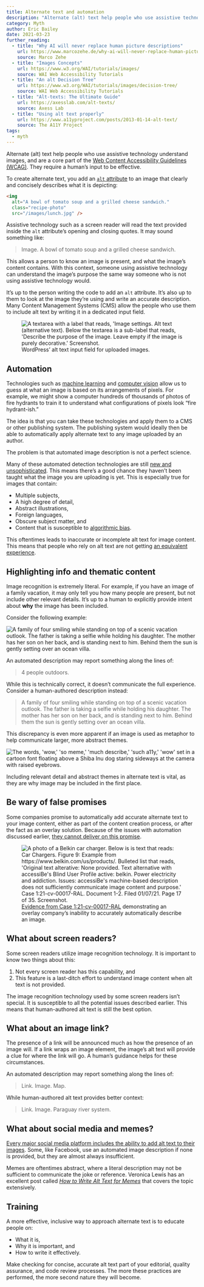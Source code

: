 ```yaml
---
title: Alternate text and automation
description: "Alternate (alt) text help people who use assistive technology understand images, and are a core part of the Web Content Accessibility Guidelines (WCAG). They require a human’s input to be effective."
category: Myth
author: Eric Bailey
date: 2021-03-23
further_reading:
  - title: "Why AI will never replace human picture descriptions"
    url: https://www.marcozehe.de/why-ai-will-never-replace-human-picture-descriptions/
    source: Marco Zehe
  - title: "Images Concepts"
    url: https://www.w3.org/WAI/tutorials/images/
    source: WAI Web Accessibility Tutorials
  - title: "An alt Decision Tree"
    url: https://www.w3.org/WAI/tutorials/images/decision-tree/
    source: WAI Web Accessibility Tutorials
  - title: "Alt-texts: The Ultimate Guide"
    url: https://axesslab.com/alt-texts/
    source: Axess Lab
  - title: "Using alt text properly"
    url: https://www.a11yproject.com/posts/2013-01-14-alt-text/
    source: The A11Y Project
tags:
  - myth
---
```


Alternate (<abbr>alt</abbr>) text help people who use assistive technology understand images, and are a core part of the [Web Content Accessibility Guidelines (WCAG)](https://www.w3.org/WAI/WCAG21/Understanding/non-text-content.html). They require a human’s input to be effective.

To create alternate text, you add an [`alt` attribute](https://developer.mozilla.org/en-US/docs/Web/HTML/Element/img#attr-alt) to an image that clearly and concisely describes what it is depicting:

```html
<img
  alt="A bowl of tomato soup and a grilled cheese sandwich."
  class="recipe-photo"
  src="/images/lunch.jpg" />
```

Assistive technology such as a screen reader will read the text provided inside the `alt` attribute’s opening and closing quotes. It may sound something like:

> Image. A bowl of tomato soup and a grilled cheese sandwich.

This allows a person to know an image is present, and what the image’s content contains. With this context, someone using assistive technology can understand the image’s purpose the same way someone who is not using assistive technology would.

It’s up to the person writing the code to add an `alt` attribute. It’s also up to them to look at the image they’re using and write an accurate description. Many Content Management Systems (CMS) allow the people who use them to include alt text by writing it in a dedicated input field.

<figure role="figure" aria-label="WordPress’ alt text input field for uploaded images.">
	<img alt="A textarea with a label that reads, 'Image settings. Alt text (alternative text). Below the textarea is a sub-label that reads, 'Describe the purpose of the image. Leave empty if the image is purely decorative.' Screenshot." src="/img/posts/2021-03-23-myth-alternate-text-can-be-automated/wordpress-alt-field.png" />
	<figcaption>WordPress’ alt text input field for uploaded images.</figcaption>
</figure>

## Automation

Technologies such as [machine learning](https://en.m.wikipedia.org/wiki/Machine_learning) and [computer vision](https://en.m.wikipedia.org/wiki/Computer_vision) allow us to guess at what an image is based on its arrangements of pixels. For example, we might show a computer hundreds of thousands of photos of fire hydrants to train it to understand what configurations of pixels look “fire hydrant-ish.”

The idea is that you can take these technologies and apply them to a CMS or other publishing system. The publishing system would ideally then be able to automatically apply alternate text to any image uploaded by an author.

The problem is that automated image description is not a perfect science.

Many of these automated detection technologies are still [new and unsophisticated](https://www.theregister.com/2021/03/05/openai_writing_attack/). This means there’s a good chance they haven’t been taught what the image you are uploading is yet. This is especially true for images that contain:

- Multiple subjects,
- A high degree of detail,
- Abstract illustrations,
- Foreign languages,
- Obscure subject matter, and
- Content that is susceptible to [algorithmic bias](https://www.theverge.com/2019/12/20/21031255/facial-recognition-algorithm-bias-gender-race-age-federal-nest-investigation-analysis-amazon).

This oftentimes leads to inaccurate or incomplete alt text for image content. This means that people who rely on alt text are not getting [an equivalent experience](https://www.smashingmagazine.com/2020/05/equivalent-experiences-part1/).


## Highlighting info and thematic content

Image recognition is extremely literal. For example, if you have an image of a family vacation, it may only tell you how many people are present, but not include other relevant details. It’s up to a human to explicitly provide intent about **why** the image has been included.

Consider the following example:

<img alt="A family of four smiling while standing on top of a scenic vacation outlook. The father is taking a selfie while holding his daughter. The mother has her son on her back, and is standing next to him. Behind them the sun is gently setting over an ocean villa." src="/img/posts/2021-03-23-myth-alternate-text-can-be-automated/vacation-photo.jpg" />

An automated description may report something along the lines of:

> 4 people outdoors.

While this is technically correct, it doesn’t communicate the full experience. Consider a human-authored description instead:

> A family of four smiling while standing on top of a scenic vacation outlook. The father is taking a selfie while holding his daughter. The mother has her son on her back, and is standing next to him. Behind them the sun is gently setting over an ocean villa.

This discrepancy is even more apparent if an image is used as metaphor to help communicate larger, more abstract themes.

<img alt="The words, 'wow,' 'so meme,' 'much describe,' 'such a11y,' 'wow' set in a cartoon font floating above a Shiba Inu dog staring sideways at the camera with raised eyebrows." src="/img/posts/2021-03-23-myth-alternate-text-can-be-automated/doge.png" />

Including relevant detail and abstract themes in alternate text is vital, as they are why image may be included in the first place.


## Be wary of false promises

Some companies promise to automatically add accurate alternate text to your image content, either as part of the content creation process, or after the fact as an overlay solution. Because of the issues with automation discussed earlier, [they cannot deliver on this promise](https://www.a11yproject.com/posts/2021-03-08-should-i-use-an-accessibility-overlay/).

<figure role="figure" aria-label="Evidence from case Case 1:21-cv-00017-RAL demonstrating an overlay company’s inability to accurately automatically describe an image.">
	<img alt="A photo of a Belkin car charger. Below is is text that reads: Car Chargers. Figure 9: Example from https://www.belkin.com/us/products/. Bulleted list that reads, 'Original text alterative: None provided. Text alternative with accessiBe's Blind User Profile active: belkin. Power electricity and addiction. Issues: accessiBe's machine-based description does not sufficiently communicate image content and purpose.' Case 1:21-cv-00017-RAL. Document 1-2. Filed 01/07/21. Page 17 of 35. Screenshot." src="/img/posts/2021-03-23-myth-alternate-text-can-be-automated/accessibe.png" />
	<figcaption><a href="https://www.scribd.com/document/490740167/Exhibit-A-for-21-cv-00017">Evidence from Case 1:21-cv-00017-RAL</a> demonstrating an overlay company’s inability to accurately automatically describe an image.</figcaption>
</figure>

## What about screen readers?

Some screen readers utilize image recognition technology. It is important to know two things about this:

1. Not every screen reader has this capability, and
1. This feature is a last-ditch effort to understand image content when alt text is not provided.

The image recognition technology used by some screen readers isn’t special. It is susceptible to all the potential issues described earlier. This means that human-authored alt text is still the best option.


## What about an image link?

The presence of a link will be announced much as how the presence of an image will. If a link wraps an image element, the image’s alt text will provide a clue for where the link will go. A human’s guidance helps for these circumstances.

An automated description may report something along the lines of:

> Link. Image. Map.

While human-authored alt text provides better context:

> Link. Image. Paraguay river system.


## What about social media and memes?

[Every major social media platform includes the ability to add alt text to their images](https://blog.hootsuite.com/inclusive-design-social-media/). Some, like Facebook, use an automated image description if none is provided, but they are almost always insufficient.

Memes are oftentimes abstract, where a literal description may not be sufficient to communicate the joke or reference. Veronica Lewis has an excellent post called [<cite>How to Write Alt Text for Memes</cite>](https://veroniiiica.com/2018/11/29/how-to-write-alt-text-for-memes/) that covers the topic extensively.


## Training

A more effective, inclusive way to approach alternate text is to educate people on:

- What it is,
- Why it is important, and
- How to write it effectively.

Make checking for concise, accurate alt text part of your editorial, quality assurance, and code review processes. The more these practices are performed, the more second nature they will become.
